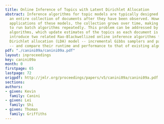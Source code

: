 ```yaml
---
title: Online Inference of Topics with Latent Dirichlet Allocation
abstract: Inference algorithms for topic models are typically designed to be run over
  an entire collection of documents after they have been observed. However, in many
  applications of these models, the collection grows over time, making it infeasible
  to run batch algorithms repeatedly. This problem can be addressed by using online
  algorithms, which update estimates of the topics as each document is observed. We
  introduce two related Rao-Blackwellized online inference algorithms for the latent
  Dirichlet allocation (LDA) model -- incremental Gibbs samplers and particle filters
  -- and compare their runtime and performance to that of existing algorithms.
pdf: "./canini09a/canini09a.pdf"
layout: inproceedings
key: canini09a
month: 0
firstpage: 65
lastpage: 72
origpdf: http://jmlr.org/proceedings/papers/v5/canini09a/canini09a.pdf
sections: 
authors:
- given: Kevin
  family: Canini
- given: Lei
  family: Shi
- given: Thomas
  family: Griffiths
---
```

